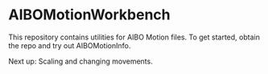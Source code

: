 # AIBOMotionWorkbench
This repository contains utilities for AIBO Motion files. To get started, obtain the repo and try out AIBOMotionInfo. 

Next up: Scaling and changing movements.
